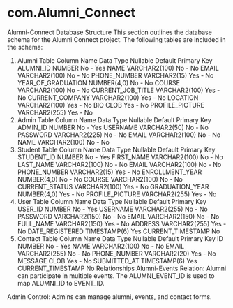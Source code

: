 # com.Alumni_Connect
 Alumni-Connect
Database Structure
This section outlines the database schema for the Alumni Connect project. The following tables are included in the schema:

1. Alumni Table
Column Name	Data Type	Nullable	Default	Primary Key
ALUMNI_ID	NUMBER	No	-	Yes
NAME	VARCHAR2(100)	No	-	No
EMAIL	VARCHAR2(100)	No	-	No
PHONE_NUMBER	VARCHAR2(15)	Yes	-	No
YEAR_OF_GRADUATION	NUMBER(4,0)	No	-	No
COURSE	VARCHAR2(100)	No	-	No
CURRENT_JOB_TITLE	VARCHAR2(100)	Yes	-	No
CURRENT_COMPANY	VARCHAR2(100)	Yes	-	No
LOCATION	VARCHAR2(100)	Yes	-	No
BIO	CLOB	Yes	-	No
PROFILE_PICTURE	VARCHAR2(255)	Yes	-	No
2. Admin Table
Column Name	Data Type	Nullable	Default	Primary Key
ADMIN_ID	NUMBER	No	-	Yes
USERNAME	VARCHAR2(50)	No	-	No
PASSWORD	VARCHAR2(225)	No	-	No
EMAIL	VARCHAR2(100)	No	-	No
NAME	VARCHAR2(100)	No	-	No
3. Student Table
Column Name	Data Type	Nullable	Default	Primary Key
STUDENT_ID	NUMBER	No	-	Yes
FIRST_NAME	VARCHAR2(100)	No	-	No
LAST_NAME	VARCHAR2(100)	No	-	No
EMAIL	VARCHAR2(100)	No	-	No
PHONE_NUMBER	VARCHAR2(15)	Yes	-	No
ENROLLMENT_YEAR	NUMBER(4,0)	No	-	No
COURSE	VARCHAR2(100)	No	-	No
CURRENT_STATUS	VARCHAR2(100)	Yes	-	No
GRADUATION_YEAR	NUMBER(4,0)	Yes	-	No
PROFILE_PICTURE	VARCHAR2(255)	Yes	-	No
4. User Table
Column Name	Data Type	Nullable	Default	Primary Key
USER_ID	NUMBER	No	-	Yes
USERNAME	VARCHAR2(255)	No	-	No
PASSWORD	VARCHAR2(150)	No	-	No
EMAIL	VARCHAR2(150)	No	-	No
FULL_NAME	VARCHAR2(150)	Yes	-	No
ADDRESS	VARCHAR2(255)	Yes	-	No
DATE_REGISTERED	TIMESTAMP(6)	Yes	CURRENT_TIMESTAMP	No
5. Contact Table
Column Name	Data Type	Nullable	Default	Primary Key
ID	NUMBER	No	-	Yes
NAME	VARCHAR2(100)	No	-	No
EMAIL	VARCHAR2(255)	No	-	No
PHONE_NUMBER	VARCHAR2(20)	Yes	-	No
MESSAGE	CLOB	Yes	-	No
SUBMITTED_AT	TIMESTAMP(6)	Yes	CURRENT_TIMESTAMP	No
Relationships
Alumni-Events Relation: Alumni can participate in multiple events. The ALUMNI_EVENT_ID is used to map ALUMNI_ID to EVENT_ID.

Admin Control: Admins can manage alumni, events, and contact forms.

